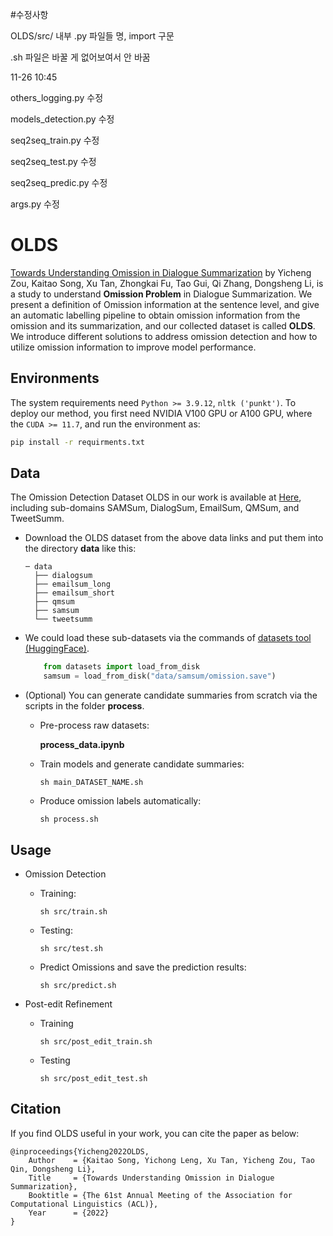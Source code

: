 #수정사항

OLDS/src/
내부 .py 파일들 명, import 구문

.sh 파일은 바꿀 게 없어보여서 안 바꿈

11-26 10:45

others_logging.py 수정

models_detection.py 수정

seq2seq_train.py 수정

seq2seq_test.py 수정

seq2seq_predic.py 수정

args.py 수정













# OLDS

[Towards Understanding Omission in Dialogue Summarization](https://arxiv.org/abs/2211.07145) by Yicheng Zou, Kaitao Song, Xu Tan, Zhongkai Fu, Tao Gui, Qi Zhang, Dongsheng Li, is a study to understand **Omission Problem** in Dialogue Summarization. We present a definition of Omission information at the sentence level, and give an automatic labelling pipeline to obtain omission information from the omission and its summarization, and our collected dataset is called **OLDS**. We introduce different solutions to address omission detection and how to utilize omission information to improve model performance.

## Environments
The system requirements need `Python >= 3.9.12`, `nltk ('punkt')`. To deploy our method, you first need NVIDIA V100 GPU or A100 GPU, where the `CUDA >= 11.7`, and run the environment as:
```bash
pip install -r requirments.txt
```



## Data

The Omission Detection Dataset OLDS in our work is available at [Here](https://msramldl.blob.core.windows.net/modelrelease/data.zip), including sub-domains SAMSum, DialogSum, EmailSum, QMSum, and TweetSumm.

* Download the OLDS dataset from the above data links and put them into the directory **data** like this:

    ```
    ─ data
	  ├── dialogsum
	  ├── emailsum_long
	  ├── emailsum_short
	  ├── qmsum
	  ├── samsum
	  └── tweetsumm
    ```

* We could load these sub-datasets via the commands of [datasets tool (HuggingFace)](https://huggingface.co/docs/datasets/index).

	```python
        from datasets import load_from_disk
        samsum = load_from_disk("data/samsum/omission.save")
	```

* (Optional) You can generate candidate summaries from scratch via the scripts in the folder **process**.

    * Pre-process raw datasets: 
        
        **process_data.ipynb**

    * Train models and generate candidate summaries:
        ```
        sh main_DATASET_NAME.sh
        ```

    * Produce omission labels automatically:
        ```
        sh process.sh
        ```
## Usage

* Omission Detection

    * Training:
        ```
        sh src/train.sh
        ```
    * Testing:
        ```
        sh src/test.sh
        ```
    * Predict Omissions and save the prediction results:

        ```
        sh src/predict.sh
        ```
* Post-edit Refinement

    * Training
        ```
        sh src/post_edit_train.sh
        ```

    * Testing
        ```
        sh src/post_edit_test.sh
        ```

## Citation
If you find OLDS useful in your work, you can cite the paper as below:
```
@inproceedings{Yicheng2022OLDS,
    Author    = {Kaitao Song, Yichong Leng, Xu Tan, Yicheng Zou, Tao Qin, Dongsheng Li},
    Title     = {Towards Understanding Omission in Dialogue Summarization},
    Booktitle = {The 61st Annual Meeting of the Association for Computational Linguistics (ACL)},
    Year      = {2022}
}
```
